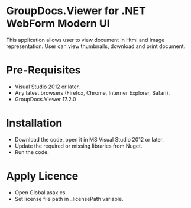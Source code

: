 

# GroupDocs.Viewer for .NET WebForm Modern UI

This application allows user to view document in Html and Image representation. User can view thumbnails, download and print document.

# Pre-Requisites

* Visual Studio 2012 or later.
* Any latest browsers (Firefox, Chrome, Interner Explorer, Safari).
* GroupDocs.Viewer 17.2.0

# Installation

* Download the code, open it in MS Visual Studio 2012 or later.
* Update the required or missing libraries from Nuget.
* Run the code.

# Apply Licence

* Open Global.asax.cs.
* Set license file path in _licensePath variable.
